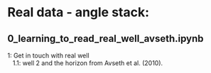 # Real data - angle stack:

## 0_learning_to_read_real_well_avseth.ipynb

  1: Get in touch with real well\
  &nbsp;&nbsp;&nbsp;1.1: well 2 and the horizon from Avseth et al. (2010).